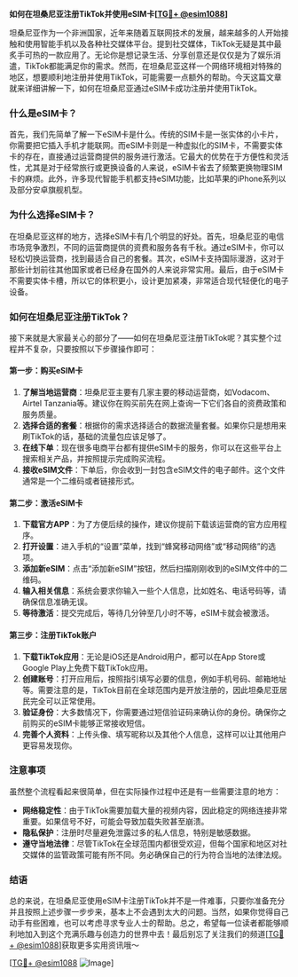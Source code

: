 **如何在坦桑尼亚注册TikTok并使用eSIM卡[[TG💪+ @esim1088](https://t.me/s/esim1088)]**

坦桑尼亚作为一个非洲国家，近年来随着互联网技术的发展，越来越多的人开始接触和使用智能手机以及各种社交媒体平台。提到社交媒体，TikTok无疑是其中最炙手可热的一款应用了。无论你是想记录生活、分享创意还是仅仅是为了娱乐消遣，TikTok都能满足你的需求。然而，在坦桑尼亚这样一个网络环境相对特殊的地区，想要顺利地注册并使用TikTok，可能需要一点额外的帮助。今天这篇文章就来详细讲解一下，如何在坦桑尼亚通过eSIM卡成功注册并使用TikTok。

### 什么是eSIM卡？

首先，我们先简单了解一下eSIM卡是什么。传统的SIM卡是一张实体的小卡片，你需要把它插入手机才能联网。而eSIM卡则是一种虚拟化的SIM卡，不需要实体卡的存在，直接通过运营商提供的服务进行激活。它最大的优势在于方便性和灵活性，尤其是对于经常旅行或更换设备的人来说，eSIM卡省去了频繁更换物理SIM卡的麻烦。此外，许多现代智能手机都支持eSIM功能，比如苹果的iPhone系列以及部分安卓旗舰机型。

### 为什么选择eSIM卡？

在坦桑尼亚这样的地方，选择eSIM卡有几个明显的好处。首先，坦桑尼亚的电信市场竞争激烈，不同的运营商提供的资费和服务各有千秋。通过eSIM卡，你可以轻松切换运营商，找到最适合自己的套餐。其次，eSIM卡支持国际漫游，这对于那些计划前往其他国家或者已经身在国外的人来说非常实用。最后，由于eSIM卡不需要实体卡槽，所以它的体积更小，设计更加紧凑，非常适合现代轻便化的电子设备。

### 如何在坦桑尼亚注册TikTok？

接下来就是大家最关心的部分了——如何在坦桑尼亚注册TikTok呢？其实整个过程并不复杂，只要按照以下步骤操作即可：

#### 第一步：购买eSIM卡

1. **了解当地运营商**：坦桑尼亚主要有几家主要的移动运营商，如Vodacom、Airtel Tanzania等。建议你在购买前先在网上查询一下它们各自的资费政策和服务质量。
2. **选择合适的套餐**：根据你的需求选择适合的数据流量套餐。如果你只是想用来刷TikTok的话，基础的流量包应该足够了。
3. **在线下单**：现在很多电商平台都有提供eSIM卡的服务，你可以在这些平台上搜索相关产品，并按照提示完成购买流程。
4. **接收eSIM文件**：下单后，你会收到一封包含eSIM文件的电子邮件。这个文件通常是一个二维码或者链接形式。

#### 第二步：激活eSIM卡

1. **下载官方APP**：为了方便后续的操作，建议你提前下载该运营商的官方应用程序。
2. **打开设置**：进入手机的“设置”菜单，找到“蜂窝移动网络”或“移动网络”的选项。
3. **添加新eSIM**：点击“添加新eSIM”按钮，然后扫描刚刚收到的eSIM文件中的二维码。
4. **输入相关信息**：系统会要求你输入一些个人信息，比如姓名、电话号码等，请确保信息准确无误。
5. **等待激活**：提交完成后，等待几分钟至几小时不等，eSIM卡就会被激活。

#### 第三步：注册TikTok账户

1. **下载TikTok应用**：无论是iOS还是Android用户，都可以在App Store或Google Play上免费下载TikTok应用。
2. **创建账号**：打开应用后，按照指引填写必要的信息，例如手机号码、邮箱地址等。需要注意的是，TikTok目前在全球范围内是开放注册的，因此坦桑尼亚居民完全可以正常使用。
3. **验证身份**：大多数情况下，你需要通过短信验证码来确认你的身份。确保你之前购买的eSIM卡能够正常接收短信。
4. **完善个人资料**：上传头像、填写昵称以及其他个人信息，这样可以让其他用户更容易发现你。

### 注意事项

虽然整个流程看起来很简单，但在实际操作过程中还是有一些需要注意的地方：

- **网络稳定性**：由于TikTok需要加载大量的视频内容，因此稳定的网络连接非常重要。如果信号不好，可能会导致加载失败甚至崩溃。
- **隐私保护**：注册时尽量避免泄露过多的私人信息，特别是敏感数据。
- **遵守当地法律**：尽管TikTok在全球范围内都很受欢迎，但每个国家和地区对社交媒体的监管政策可能有所不同。务必确保自己的行为符合当地的法律法规。

### 结语

总的来说，在坦桑尼亚使用eSIM卡注册TikTok并不是一件难事，只要你准备充分并且按照上述步骤一步步来，基本上不会遇到太大的问题。当然，如果你觉得自己动手有些困难，也可以考虑寻求专业人士的帮助。总之，希望每一位读者都能够顺利地加入到这个充满乐趣与创造力的世界中去！最后别忘了关注我们的频道[[TG💪+ @esim1088](https://t.me/s/esim1088)]获取更多实用资讯哦～

[[TG💪+ @esim1088](https://t.me/s/esim1088) ![Image](https://i.postimg.cc/4NQfJmqS/Snipaste-2025-05-13-00-14-12.png)]